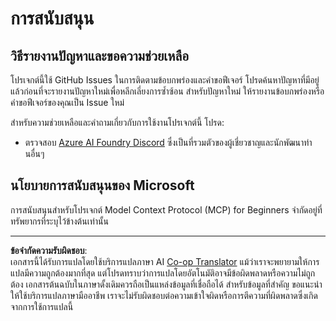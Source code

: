 <!--
CO_OP_TRANSLATOR_METADATA:
{
  "original_hash": "368870f8ab79f903ad80b6a985829516",
  "translation_date": "2025-09-18T06:25:46+00:00",
  "source_file": "SUPPORT.md",
  "language_code": "th"
}
-->
# การสนับสนุน

## วิธีรายงานปัญหาและขอความช่วยเหลือ  

โปรเจกต์นี้ใช้ GitHub Issues ในการติดตามข้อบกพร่องและคำขอฟีเจอร์ โปรดค้นหาปัญหาที่มีอยู่แล้วก่อนที่จะรายงานปัญหาใหม่เพื่อหลีกเลี่ยงการซ้ำซ้อน สำหรับปัญหาใหม่ ให้รายงานข้อบกพร่องหรือคำขอฟีเจอร์ของคุณเป็น Issue ใหม่

สำหรับความช่วยเหลือและคำถามเกี่ยวกับการใช้งานโปรเจกต์นี้ โปรด:
- ตรวจสอบ [Azure AI Foundry Discord](https://discord.com/invite/ByRwuEEgH4) ซึ่งเป็นที่รวมตัวของผู้เชี่ยวชาญและนักพัฒนาท่านอื่นๆ

## นโยบายการสนับสนุนของ Microsoft  

การสนับสนุนสำหรับโปรเจกต์ Model Context Protocol (MCP) for Beginners จำกัดอยู่ที่ทรัพยากรที่ระบุไว้ข้างต้นเท่านั้น

---

**ข้อจำกัดความรับผิดชอบ**:  
เอกสารนี้ได้รับการแปลโดยใช้บริการแปลภาษา AI [Co-op Translator](https://github.com/Azure/co-op-translator) แม้ว่าเราจะพยายามให้การแปลมีความถูกต้องมากที่สุด แต่โปรดทราบว่าการแปลโดยอัตโนมัติอาจมีข้อผิดพลาดหรือความไม่ถูกต้อง เอกสารต้นฉบับในภาษาดั้งเดิมควรถือเป็นแหล่งข้อมูลที่เชื่อถือได้ สำหรับข้อมูลที่สำคัญ ขอแนะนำให้ใช้บริการแปลภาษามืออาชีพ เราจะไม่รับผิดชอบต่อความเข้าใจผิดหรือการตีความที่ผิดพลาดซึ่งเกิดจากการใช้การแปลนี้